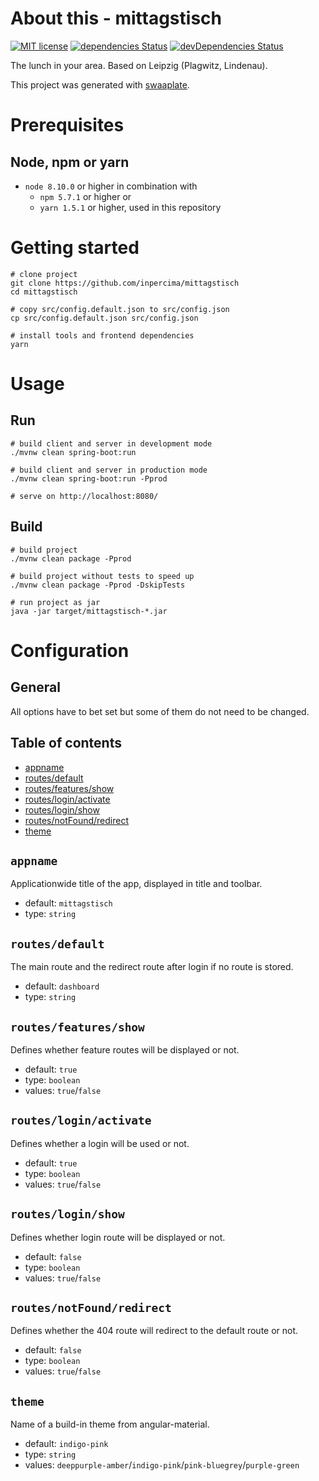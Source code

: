 # About this - mittagstisch
[![MIT license](https://img.shields.io/badge/license-MIT-blue.svg)](./LICENSE.md)
[![dependencies Status](https://david-dm.org/inpercima/mittagstisch/status.svg)](https://david-dm.org/inpercima/mittagstisch)
[![devDependencies Status](https://david-dm.org/inpercima/mittagstisch/dev-status.svg)](https://david-dm.org/inpercima/mittagstisch?type=dev)

The lunch in your area. Based on Leipzig (Plagwitz, Lindenau).

This project was generated with [swaaplate](https://github.com/inpercima/swaaplate).

# Prerequisites
## Node, npm or yarn
* `node 8.10.0` or higher in combination with
  * `npm 5.7.1` or higher or
  * `yarn 1.5.1` or higher, used in this repository

# Getting started

```
# clone project
git clone https://github.com/inpercima/mittagstisch
cd mittagstisch

# copy src/config.default.json to src/config.json
cp src/config.default.json src/config.json

# install tools and frontend dependencies
yarn
```

# Usage
## Run

```
# build client and server in development mode
./mvnw clean spring-boot:run

# build client and server in production mode
./mvnw clean spring-boot:run -Pprod

# serve on http://localhost:8080/
```

## Build

```
# build project
./mvnw clean package -Pprod

# build project without tests to speed up
./mvnw clean package -Pprod -DskipTests

# run project as jar
java -jar target/mittagstisch-*.jar
```

# Configuration
## General
All options have to bet set but some of them do not need to be changed.

## Table of contents
* [appname](#appname)
* [routes/default](#routesdefault)
* [routes/features/show](#routesfeaturesshow)
* [routes/login/activate](#routesloginactivate)
* [routes/login/show](#routesloginshow)
* [routes/notFound/redirect](#routesnotfoundredirect)
* [theme](#theme)

## `appname`
Applicationwide title of the app, displayed in title and toolbar.
* default: `mittagstisch`
* type: `string`

## `routes/default`
The main route and the redirect route after login if no route is stored.
* default: `dashboard`
* type: `string`

## `routes/features/show`
Defines whether feature routes will be displayed or not.
* default: `true`
* type: `boolean`
* values: `true`/`false`

## `routes/login/activate`
Defines whether a login will be used or not.
* default: `true`
* type: `boolean`
* values: `true`/`false`

## `routes/login/show`
Defines whether login route will be displayed or not.
* default: `false`
* type: `boolean`
* values: `true`/`false`

## `routes/notFound/redirect`
Defines whether the 404 route will redirect to the default route or not.
* default: `false`
* type: `boolean`
* values: `true`/`false`

## `theme`
Name of a build-in theme from angular-material.
* default: `indigo-pink`
* type: `string`
* values: `deeppurple-amber`/`indigo-pink`/`pink-bluegrey`/`purple-green`
